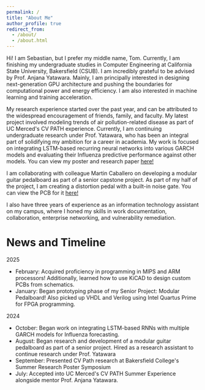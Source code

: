 ```yaml
---
permalink: /
title: "About Me"
author_profile: true
redirect_from: 
  - /about/
  - /about.html
---
```


Hi! I am Sebastian, but I prefer my middle name, Tom. Currently, I am finishing my undergraduate studies in Computer Engineering at California State University, Bakersfield (CSUB). I am incredibly grateful to be advised by Prof. Anjana Yatawara. Mainly, I am principally interested in designing next-generation GPU architecture and pushing the boundaries for computational power and energy efficiency. I am also interested in machine learning and training acceleration. 

My research experience started over the past year, and can be attributed to the widespread encouragement of friends, family, and faculty. My latest project involved modeling trends of air pollution-related disease as part of UC Merced's CV PATH experience. Currently, I am continuing undergraduate research under Prof. Yatawara, who has been an integral part of solidifying my ambition for a career in academia. My work is focused on integrating LSTM-based recurring neural networks into various GARCH models and evaluating their Influenza predictive performance against other models. You can view my poster and research paper [here!](https://tomregpala.github.io/portfolio/portfolio-2/)

I am collaborating with colleague Martin Caballero on developing a modular guitar pedalboard as part of a senior capstone project. As part of my half of the project, I am creating a distortion pedal with a built-in noise gate. You can view the PCB for it [here!](https://tomregpala.github.io/portfolio/portfolio-1/)

I also have three years of experience as an information technology assistant on my campus, where I honed my skills in work documentation, collaboration, enterprise networking, and vulnerability remediation. 

News and Timeline
======
2025
  - February: Acquired proficiency in programming in MIPS and ARM processors! Additionally, learned how to use KiCAD to design custom PCBs from schematics.
  - January: Began prototyping phase of my Senior Project: Modular Pedalboard! Also picked up VHDL and Verilog using Intel Quartus Prime for FPGA programming.

2024
  - October: Began work on integrating LSTM-based RNNs with multiple GARCH models for Influenza forecasting.
  - August: Began research and development of a modular guitar pedalboard as part of a senior project. Hired as a research assistant to continue research under Prof. Yatawara
  - September: Presented CV Path research at Bakersfield College's Summer Research Poster Symposium
  - July: Accepted into UC Merced's CV PATH Summer Experience alongside mentor Prof. Anjana Yatawara.
